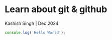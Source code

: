 # Learn about git & github

Kashish Singh | Dec 2024

```javascript
console.log('Hello World');

```